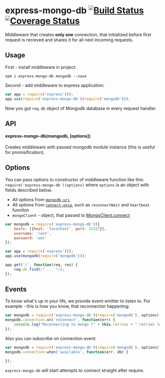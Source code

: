 # express-mongo-db [![Build Status][travis-image]][travis-url] [![Coverage Status][coveralls-image]][coveralls-url]

Middleware that creates __only one__ connection, that initialized before first request is recieved and shares it for all next incoming requests.

## Usage

First - install middleware in project:

```npm i express-mongo-db mongodb --save```

Second - add middleware to express application:

```javascript
var app = require('express')();
app.use(require('express-mongo-db')(require('mongodb')));
```

Now you got `req.db` object of Mongodb database in every request handler.

## API

#### express-mongo-db(mongodb, [options])

Creates middleware with passed mongodb module instance (this is useful for promisification).

## Options

You can pass options to constructor of middleware function like this: `require('express-mongo-db')(options)` where `options` is an object with fields described below.

 * All options from [`mongodb-uri`](https://github.com/mongolab/mongodb-uri-node)
 * All options from [`connect-once`](https://github.com/floatdrop/connect-once), such as `reconnectWait` and `heartbeat` function
 * `mongoClient` - object, that passed to [MongoClient.connect](http://mongodb.github.io/node-mongodb-native/driver-articles/mongoclient.html#read-preference)

```javascript
var mongodb = require('express-mongo-db')({
    hosts: [{host: 'localhost', port: 31337}],
    username: 'root',
    password: 'wat'
});

var app = require('express')();
app.use(mongodb(require('mongodb')));

app.get('/', function(req, res) {
    req.db.find(/* ... */);
});
```

## Events

To know what's up in your life, we provide event-emitter to listen to. For example - this is how you know, that reconnecton happening:

```javascript
var mongodb = require('express-mongo-db')(require('mongodb'), options);
mongodb.connection.on('reconnect', function(err) {
    console.log("Reconnecting to mongo (" + this.retries + " retries left). " + (err.stack ? err.stack : err));
});
```

Also you can subscribe on connection event:

```javascript
var mongodb = require('express-mongo-db')(require('mongodb'), options);
mongodb.connection.when('available', function(err, db) {

});
```

`express-mongo-db` will start attempts to connect straight after require.

[travis-url]: http://travis-ci.org/floatdrop/express-mongo-db
[travis-image]: https://travis-ci.org/floatdrop/express-mongo-db.svg?branch=master&style=flat

[coveralls-url]: https://coveralls.io/r/floatdrop/express-mongo-db
[coveralls-image]: https://coveralls.io/repos/floatdrop/express-mongo-db/badge.svg?style=flat
